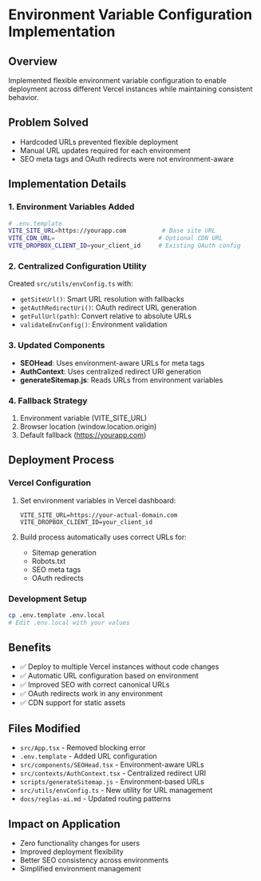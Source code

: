 # Environment Variable Configuration Implementation

## Overview
Implemented flexible environment variable configuration to enable deployment across different Vercel instances while maintaining consistent behavior.

## Problem Solved
- Hardcoded URLs prevented flexible deployment
- Manual URL updates required for each environment
- SEO meta tags and OAuth redirects were not environment-aware

## Implementation Details

### 1. Environment Variables Added
```bash
# .env.template
VITE_SITE_URL=https://yourapp.com          # Base site URL
VITE_CDN_URL=                             # Optional CDN URL
VITE_DROPBOX_CLIENT_ID=your_client_id     # Existing OAuth config
```

### 2. Centralized Configuration Utility
Created `src/utils/envConfig.ts` with:
- `getSiteUrl()`: Smart URL resolution with fallbacks
- `getAuthRedirectUri()`: OAuth redirect URL generation
- `getFullUrl(path)`: Convert relative to absolute URLs
- `validateEnvConfig()`: Environment validation

### 3. Updated Components
- **SEOHead**: Uses environment-aware URLs for meta tags
- **AuthContext**: Uses centralized redirect URI generation
- **generateSitemap.js**: Reads URLs from environment variables

### 4. Fallback Strategy
1. Environment variable (VITE_SITE_URL)
2. Browser location (window.location.origin)
3. Default fallback (https://yourapp.com)

## Deployment Process

### Vercel Configuration
1. Set environment variables in Vercel dashboard:
   ```
   VITE_SITE_URL=https://your-actual-domain.com
   VITE_DROPBOX_CLIENT_ID=your_client_id
   ```

2. Build process automatically uses correct URLs for:
   - Sitemap generation
   - Robots.txt
   - SEO meta tags
   - OAuth redirects

### Development Setup
```bash
cp .env.template .env.local
# Edit .env.local with your values
```

## Benefits
- ✅ Deploy to multiple Vercel instances without code changes
- ✅ Automatic URL configuration based on environment
- ✅ Improved SEO with correct canonical URLs
- ✅ OAuth redirects work in any environment
- ✅ CDN support for static assets

## Files Modified
- `src/App.tsx` - Removed blocking error
- `.env.template` - Added URL configuration
- `src/components/SEOHead.tsx` - Environment-aware URLs
- `src/contexts/AuthContext.tsx` - Centralized redirect URI
- `scripts/generateSitemap.js` - Environment-based URLs
- `src/utils/envConfig.ts` - New utility for URL management
- `docs/reglas-ai.md` - Updated routing patterns

## Impact on Application
- Zero functionality changes for users
- Improved deployment flexibility
- Better SEO consistency across environments
- Simplified environment management